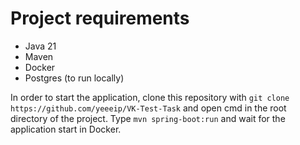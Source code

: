# Project requirements

- Java 21
- Maven
- Docker
- Postgres (to run locally)

In order to start the application, clone this repository with ```git clone https://github.com/yeeeip/VK-Test-Task``` and open cmd in the root directory of the project. Type ```mvn spring-boot:run``` and wait for the application start in Docker.
